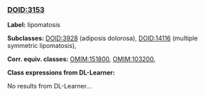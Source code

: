 
### [DOID:3153](http://purl.obolibrary.org/obo/DOID_3153)
**Label:** lipomatosis

**Subclasses:** [DOID:3928](http://purl.obolibrary.org/obo/DOID_3928) (adiposis dolorosa), [DOID:14116](http://purl.obolibrary.org/obo/DOID_14116) (multiple symmetric lipomatosis), 

**Corr. equiv. classes:** [OMIM:151800](http://purl.obolibrary.org/obo/OMIM_151800), [OMIM:103200](http://purl.obolibrary.org/obo/OMIM_103200), 

**Class expressions from DL-Learner:**

No results from DL-Learner...




